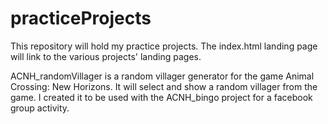 # practiceProjects
This repository will hold my practice projects. The index.html landing page will link to the various projects' landing pages.

ACNH_randomVillager is a random villager generator for the game Animal Crossing: New Horizons. It will select and show a random villager from the game. I created it to be used with the ACNH_bingo project for a facebook group activity.